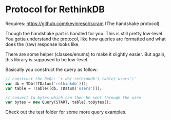 # Protocol for RethinkDB

Requires: https://github.com/kevinresol/scram (The handshake protocol)

Though the handshake part is handled for you.
This is still pretty low-level. You gotta understand the protocol,
like how queries are formatted and what does the (raw) response looks like.

There are some helper (classes/enums) to make it slightly easier.
But again, this library is supposed to be low-level.

Basically you construct the query as follow:

```haxe
// construct the ReQL: `r.db('rethinkdb').table('users')`
var db = TDb([TDatum('rethinkdb')]);
var table = TTable([db, TDatum('users')]);

// convert to bytes which can then be sent through the wire
var bytes = new Query(START, table).toBytes();
```

Check out the test folder for some more query examples.